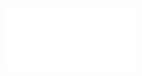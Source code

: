 ![Podstawy automatyzacji procesów technologicznych - wprowadzenie -2023 PAiR](/Notatki/Semestr%202/Podstawy%20automatyki%20i%20robotyki/Wyk%C5%82ady/Wyk%C5%82ad%207/Podstawy%20automatyzacji%20proces%C3%B3w%20technologicznych%20-%20wprowadzenie%20-2023%20PAiR.pdf)